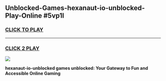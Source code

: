 
## Unblocked-Games-hexanaut-io-unblocked-Play-Online #5vp1l
<h3>
<a href="https://news.freeplayer.one?title=hexanaut-io-unblocked&ref=3">CLICK TO PLAY</a></h3>
<hr>

<h3>
<a href="https://news.freeplayer.one?title=hexanaut-io-unblocked&ref=3">CLICK 2 PLAY</a>
  
</h3>

<a href="https://news.freeplayer.one?title=hexanaut-io-unblocked&ref=3"><img src="https://clearcache.store/games.png"></a>


**hexanaut-io-unblocked games unblocked: Your Gateway to Fun and Accessible Online Gaming**
